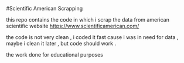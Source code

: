 #Scientific American Scrapping

this repo contains the code in which i scrap the data from american scientific website 
https://www.scientificamerican.com/


the code is not very clean ,
i coded it fast cause i was in need for data ,
maybe i clean it later , but code should work .


the work done for educational purposes


